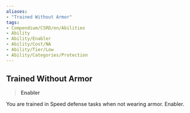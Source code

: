 ```yaml
---
aliases:
- "Trained Without Armor"
tags:
- Compendium/CSRD/en/Abilities
- Ability
- Ability/Enabler
- Ability/Cost/NA
- Ability/Tier/Low
- Ability/Categories/Protection
---
```


  
## Trained Without Armor  
>**Enabler**
  
You are trained in Speed defense tasks when not wearing armor. Enabler.